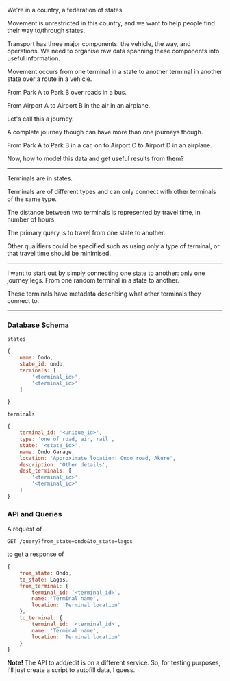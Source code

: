 We're in a country, a federation of states.

Movement is unrestricted in this country, and we want to help people find their way to/through states.

Transport has three major components: the vehicle, the way, and operations. We need to organise raw data spanning these components into useful information.

Movement occurs from one terminal in a state to another terminal in another state over a route in a vehicle.

From Park A to Park B over roads in a bus.

From Airport A to Airport B in the air in an airplane.

Let's call this a journey.

A complete journey though can have more than one journeys though.

From Park A to Park B in a car, on to Airport C to Airport D in an airplane.

Now, how to model this data and get useful results from them?

---

Terminals are in states.

Terminals are of different types and can only connect with other terminals of the same type.

The distance between two terminals is represented by travel time, in number of hours.

The primary query is to travel from one state to another.

Other qualifiers could be specified such as using only a type of terminal, or that travel time should be minimised.

---

I want to start out by simply connecting one state to another: only one journey legs. From one random terminal in a state to another.

These terminals have metadata describing what other terminals they connect to.

---

### Database Schema

`states`
```javascript
{
    name: Ondo,
    state_id: ondo,
    terminals: [
        '<terminal_id>',
        '<terminal_id>'
    ]

}
```

`terminals`
```javascript
{
    terminal_id: '<unique_id>',
    type: 'one of road, air, rail',
    state: '<state_id>',
    name: Ondo Garage,
    location: 'Approximate location: Ondo road, Akure',
    description: 'Other details',
    dest_terminals: [
        '<terminal_id>',
        '<terminal_id>'
    ]
}
```

### API and Queries

A request of

```
GET /query?from_state=ondo&to_state=lagos
```

to get a response of

```javascript
{
    from_state: Ondo,
    to_state: Lagos,
    from_terminal: {
        terminal_id: '<terminal_id>',
        name: 'Terminal name',
        location: 'Terminal location'
    },
    to_terminal: {
        terminal_id: '<terminal_id>',
        name: 'Terminal name',
        location: 'Terminal location'
    }
}
```

**Note!** The API to add/edit is on a different service. So, for testing purposes, I'll just create a script to autofill data, I guess.
